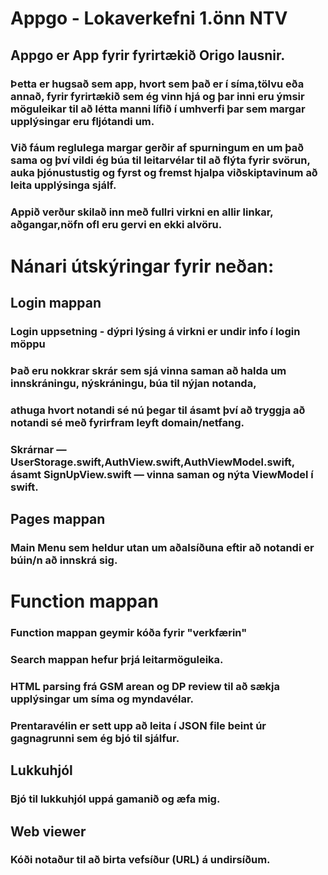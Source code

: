 # Appgo - Lokaverkefni 1.önn NTV

## Appgo er App fyrir fyrirtækið Origo lausnir.

### Þetta er hugsað sem app, hvort sem það er í síma,tölvu eða annað, fyrir fyrirtækið sem ég vinn hjá og þar inni eru ýmsir möguleikar til að létta manni lífið í umhverfi þar sem margar upplýsingar eru fljótandi um.

### Við fáum reglulega margar gerðir af spurningum en um það sama og því vildi ég búa til leitarvélar til að flýta fyrir svörun, auka þjónustustig og fyrst og fremst hjalpa viðskiptavinum að leita upplýsinga sjálf.

### Appið verður skilað inn með fullri virkni en allir linkar, aðgangar,nöfn ofl eru gervi en ekki alvöru.


# Nánari útskýringar fyrir neðan:


## Login mappan

### Login uppsetning - dýpri lýsing á virkni er undir info í login möppu
### Það eru nokkrar skrár sem sjá vinna saman að halda um innskráningu, nýskráningu, búa til nýjan notanda,
### athuga hvort notandi sé nú þegar til ásamt því að tryggja að notandi sé með fyrirfram leyft domain/netfang.
### Skrárnar — UserStorage.swift,AuthView.swift,AuthViewModel.swift, ásamt SignUpView.swift — vinna saman og nýta ViewModel í swift.

## Pages mappan

### Main Menu sem heldur utan um aðalsíðuna eftir að notandi er búin/n að innskrá sig. 

# Function mappan 

### Function mappan geymir kóða fyrir "verkfærin"  
### Search mappan hefur þrjá leitarmöguleika.
### HTML parsing frá GSM arean og DP review til að sækja upplýsingar um síma og myndavélar.
### Prentaravélin er sett upp að leita í JSON file beint úr gagnagrunni sem ég bjó til sjálfur.

## Lukkuhjól
### Bjó til lukkuhjól uppá gamanið og æfa mig.
## Web viewer
### Kóði notaður til að birta vefsíður (URL) á undirsíðum.
